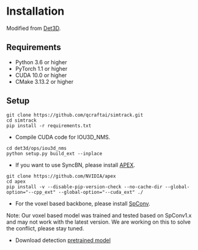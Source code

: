 # Installation
Modified from [Det3D](https://github.com/poodarchu/Det3D/blob/master/INSTALLATION.md).

## Requirements
* Python 3.6 or higher
* PyTorch 1.1 or higher
* CUDA 10.0 or higher
* CMake 3.13.2 or higher

## Setup
```
git clone https://github.com/qcraftai/simtrack.git
cd simtrack
pip install -r requirements.txt
```
* Compile CUDA code for IOU3D_NMS.
``` 
cd det3d/ops/iou3d_nms
python setup.py build_ext --inplace
```

* If you want to use SyncBN, please install [APEX](https://github.com/NVIDIA/apex). 
```
git clone https://github.com/NVIDIA/apex
cd apex
pip install -v --disable-pip-version-check --no-cache-dir --global-option="--cpp_ext" --global-option="--cuda_ext" ./
```

* For the voxel based backbone, please install [SpConv](https://github.com/traveller59/spconv).

Note: Our voxel based model was trained and tested based on SpConv1.x and may not work with the latest version. We are working on this to solve the conflict, please stay tuned. 

* Download detection [pretrained model](https://mitprod-my.sharepoint.com/personal/tianweiy_mit_edu/_layouts/15/download.aspx?SourceUrl=%2Fpersonal%2Ftianweiy%5Fmit%5Fedu%2FDocuments%2FCenterPoint%2FMVP%2Fnusc%5Fcenterpoint%5Fpp%5Ffix%5Fbn%5Fz%5Fscale%2Fepoch%5F20%2Epth)

